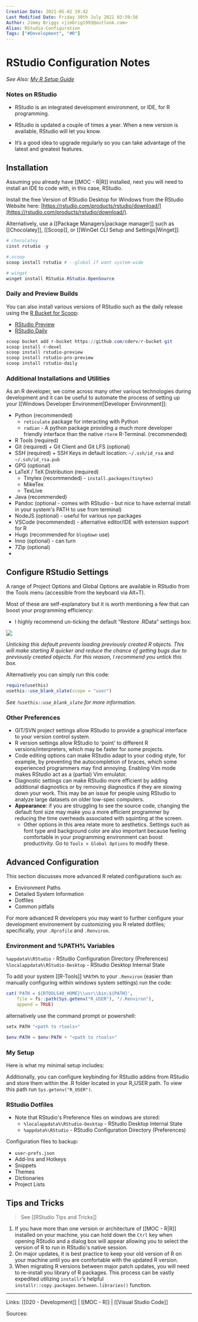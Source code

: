 ```yaml
---
Creation Date: 2021-05-02 19:42
Last Modified Date: Friday 30th July 2021 03:59:56
Author: Jimmy Briggs <jimbrig1993@outlook.com>
Alias: RStudio-Configuration
Tags: ["#Development", "#R"]
---
```


# RStudio Configuration Notes

*See Also: [My R Setup Guide](https://rtraining.jimbrig.com/articles/setting-up-r.html)*

### Notes on RStudio

-   RStudio is an integrated development environment, or IDE, for R programming.
    
-   RStudio is updated a couple of times a year. When a new version is available, RStudio will let you know.
    
-   It’s a good idea to upgrade regularly so you can take advantage of the latest and greatest features.

## Installation

Assuming you already have [[MOC - R|R]] installed, next you will need to install an IDE to code with, in this case, RStudio.

Install the free Version of RStudio Desktop for Windows from the RStudio Website here: [https://rstudio.com/products/rstudio/download/](https://rstudio.com/products/rstudio/download/).

Alternatively, use a [[Package Managers|package manager]] such as [[Chocolatey]], [[Scoop]], or [[WinGet CLI Setup and Settings|Winget]]:

```powershell
# chocolatey
cinst rstudio -y

# scoop
scoop install rstudio # --global if want system-wide

# winget
winget install RStudio.RStudio.OpenSource
```

### Daily and Preview Builds

You can also install various versions of RStudio such as the daily release using the [R Bucket for Scoop](https://github.com/cderv/r-bucket):

- [RStudio Preview](https://rstudio.com/products/rstudio/download/preview/)
- [RStudio Daily](https://dailies.rstudio.com/)

```powershell
scoop bucket add r-bucket https://github.com/cderv/r-bucket.git
scoop install r-devel
scoop install rstudio-preview
scoop install rstudio-pro-preview
scoop install rstudio-daily
```

### Additional Installations and Utilities

As an R developer, we come across many  other various technologies during development and it can be useful to automate the process of setting up your [[Windows Developer Environment|Developer Environment]]:

- Python (recommended)
	- `reticulate` package for interacting with Python
	- `radian` - A python package providing a much more developer friendly interface than the native `rterm` R-Terminal. (recommended) 
- R Tools (required)
- Git (required) + Git Client and Git LFS (optional)
- SSH (required) + SSH Keys in default location: `~/.ssh/id_rsa` and `~/.ssh/id_rsa.pub`
- GPG (optional)
- LaTeX / TeX Distribution (required)
	- Tinytex (recommended) - `install.packages(tinytex)`
	- MikeTex
	- TexLive
- Java (recommended)
- Pandoc (optional - comes with RStudio - but nice to have external install in your system's PATH to use from terminal)
- NodeJS (optional) - useful for various `npm` packages
- VSCode (recommended) - alternative editor/IDE with extension support for R
- Hugo (recommended for `blogdown` use)
- Inno (optional) - can turn 
- 7Zip (optional)
- 

## Configure RStudio Settings

A range of Project Options and Global Options are available in RStudio from the Tools menu (accessible from the keyboard via Alt+T).

Most of these are self-explanatory but it is worth mentioning a few that can boost your programming efficiency:

-   I highly recommend un-ticking the default “Restore .RData” settings box:

![](https://rtraining.jimbrig.com/man/figures/rstudio-settings.png)

_Unticking this default prevents loading previously created R objects. This will make starting R quicker and reduce the chance of getting bugs due to previously created objects. For this reason, I recommend you untick this box._

Alternatively you can simply run this code:

```R
require(usethis)
usethis::use_blank_slate(scope = "user")
```

_See `?usethis::use_blank_slate` for more information._

### Other Preferences

- GIT/SVN project settings allow RStudio to provide a graphical interface to your version control system.
- R version settings allow RStudio to ‘point’ to different R versions/interpreters, which may be faster for some projects.
- Code editing options can make RStudio adapt to your coding style, for example, by preventing the autocompletion of braces, which some experienced programmers may find annoying. Enabling Vim mode makes RStudio act as a (partial) Vim emulator.
- Diagnostic settings can make RStudio more efficient by adding additional diagnostics or by removing diagnostics if they are slowing down your work. This may be an issue for people using RStudio to analyze large datasets on older low-spec computers.
- **Appearance**: if you are struggling to see the source code, changing the default font size may make you a more efficient programmer by reducing the time overheads associated with squinting at the screen.
	- Other options in this area relate more to aesthetics. Settings such as font type and background color are also important because feeling comfortable in your programming environment can boost productivity. Go to `Tools > Global Options` to modify these.


## Advanced Configuration

This section discusses more advanced R related configurations such as:
- Environment Paths
- Detailed System Information
- Dotfiles
- Common pitfalls

For more advanced R developers you may want to further configure your development environement by customizing you R related dotfiles; specifically, your `.Rprofile` and `.Renviron`.

### Environment and %PATH% Variables

`%appdata%\RStudio` - RStudio Configuration Directory (Preferences)
`%localappdata%\RStudio-Desktop` - RStudio Desktop Internal State

To add your system [[R-Tools]] `%PATH%` to your  `.Renviron` (easier than manually configuring within windows system settings) run the code:

```R
cat('PATH = ${RTOOLS40_HOME}\\usr\\bin;${PATH}',
    file = fs::path(Sys.getenv("R_USER"), "/.Renviron"),
    append = TRUE)
```

alternatively use the command prompt or powershell:

```cmd
setx PATH "<path to rtools>"
```

```powershell
$env:PATH = $env:PATH + "<path to rtools>"
```



### My Setup

Here is what my minimal setup includes:

Additionally, you can configure keybinding for RStudio addins from RStudio and store them within the .R folder located in your R_USER path. To view this path run `Sys.getenv("R_USER")`.





### RStudio Dotfiles

- Note that RStudio's Preference files on windows are stored:
	- `%localappdata%\RStudio-Desktop` - RStudio Desktop Internal State
	- `%appdata%\RStudio` - RStudio Configuration Directory (Preferences)

Configuration files to backup:
- `user-prefs.json`
- Add-Ins and Hotkeys
- Snippets
- Themes
- Dictionaries
- Project Lists


## Tips and Tricks

> See [[RStudio Tips and Tricks]]

1. If you have more than one version or architecture of [[MOC - R|R]] installed on your machine, you can hold down the `Ctrl` key when opening RStudio and a dialog box will appear allowing you to select the version of R to run in RStudio's native session. 
2. On major updates, it is best practice to keep your old version of R on your machine until you are comfortable with the updated R version.
3. When migrating R versions between major patch updates, you will need to re-install you library of R packages. This process can be vastly expedited utilizing `installr`’s helpful `installr::copy.packages.between.libraries()` function.


***

Links: [[020 - Development]] | [[MOC - R]] | [[Visual Studio Code]]

Sources:

